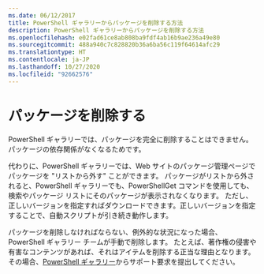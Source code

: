 ```yaml
---
ms.date: 06/12/2017
title: PowerShell ギャラリーからパッケージを削除する方法
description: PowerShell ギャラリーからパッケージを削除する方法
ms.openlocfilehash: e02fad61ce8ab808ba9fdf4ab16b9ae236a49e80
ms.sourcegitcommit: 488a940c7c828820b36a6ba56c119f64614afc29
ms.translationtype: HT
ms.contentlocale: ja-JP
ms.lasthandoff: 10/27/2020
ms.locfileid: "92662576"
---
```

# <a name="deleting-packages"></a>パッケージを削除する

PowerShell ギャラリーでは、パッケージを完全に削除することはできません。パッケージの依存関係がなくなるためです。

代わりに、PowerShell ギャラリーでは、Web サイトのパッケージ管理ページでパッケージを "リストから外す" ことができます。 パッケージがリストから外されると、PowerShell ギャラリーでも、PowerShellGet コマンドを使用しても、検索やパッケージ リストにそのパッケージが表示されなくなります。
ただし、正しいバージョンを指定すればダウンロードできます。正しいバージョンを指定することで、自動スクリプトが引き続き動作します。

パッケージを削除しなければならない、例外的な状況になった場合、PowerShell ギャラリー チームが手動で削除します。 たとえば、著作権の侵害や有害なコンテンツがあれば、それはアイテムを削除する正当な理由となります。 その場合、[PowerShell ギャラリー](https://www.PowerShellGallery.com)からサポート要求を提出してください。
